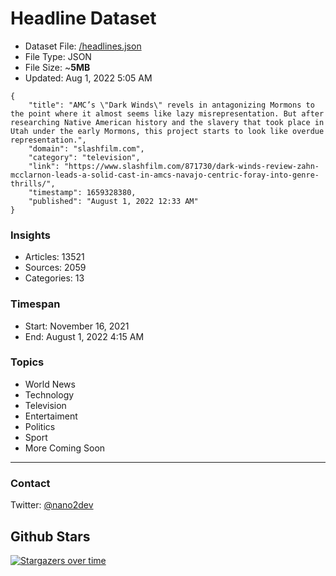# Headline Dataset

- Dataset File: [/headlines.json](https://raw.githubusercontent.com/fwd/news/master/headlines.json) 
- File Type: JSON
- File Size: ~**5MB**
- Updated: Aug 1, 2022 5:05 AM

```
{
    "title": "AMC’s \"Dark Winds\" revels in antagonizing Mormons to the point where it almost seems like lazy misrepresentation. But after researching Native American history and the slavery that took place in Utah under the early Mormons, this project starts to look like overdue representation.",
    "domain": "slashfilm.com",
    "category": "television",
    "link": "https://www.slashfilm.com/871730/dark-winds-review-zahn-mcclarnon-leads-a-solid-cast-in-amcs-navajo-centric-foray-into-genre-thrills/",
    "timestamp": 1659328380,
    "published": "August 1, 2022 12:33 AM"
}
```

### Insights

- Articles: 13521
- Sources: 2059
- Categories: 13

### Timespan

- Start: November 16, 2021
- End: August 1, 2022 4:15 AM

### Topics

- World News
- Technology
- Television
- Entertaiment
- Politics
- Sport
- More Coming Soon

---

### Contact 

Twitter: [@nano2dev](https://twitter.com/nano2dev)

## Github Stars

[![Stargazers over time](https://starchart.cc/fwd/news.svg)](https://starchart.cc/fwd/news)
	